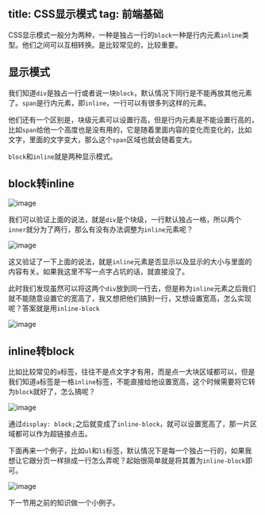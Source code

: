 title: CSS显示模式
tag: 前端基础
---

CSS显示模式一般分为两种，一种是独占一行的`block`一种是行内元素`inline`类型。他们之间可以互相转换。是比较常见的，比较重要。

<!--more-->

## 显示模式

我们知道`div`是独占一行或者说一块`block`，默认情况下同行是不能再放其他元素了。`span`是行内元素，即`inline`，一行可以有很多列这样的元素。

他们还有一个区别是，块级元素可以设置行高，但是行内元素是不能设置行高的，比如`span`给他一个高度也是没有用的，它是随着里面内容的变化而变化的，比如文字，里面的文字变大，那么这个`span`区域也就会随着变大。

`block`和`inline`就是两种显示模式。


## block转inline

![image](http://bloghello.oursnail.cn/html3-1.png)


我们可以验证上面的说法，就是`div`是个块级，一行默认独占一格，所以两个`inner`就分为了两行，那么有没有办法调整为`inline`元素呢？


![image](http://bloghello.oursnail.cn/html3-2.png)

这又验证了一下上面的说法，就是`inline`元素是否显示以及显示的大小与里面的内容有关。如果我这里不写一点字占坑的话，就直接没了。


此时我们发现虽然可以将这两个`div`放到同一行去，但是称为`inline`元素之后我们就不能随意设置它的宽高了，我又想把他们搞到一行，又想设置宽高，怎么实现呢？答案就是用`inline-block`

![image](http://bloghello.oursnail.cn/html3-3.png)

## inline转block

比如比较常见的`a`标签，往往不是点文字才有用，而是点一大块区域都可以，但是我们知道`a`标签是一格`inline`标签，不能直接给他设置宽高，这个时候需要将它转为`block`就好了，怎么搞呢？

![image](http://bloghello.oursnail.cn/html3-4.png)

通过`display: block;`之后就变成了`inline-block`，就可以设置宽高了，那一片区域都可以作为超链接点击。


下面再来一个例子，比如`ul`和`li`标签，默认情况下是每一个独占一行的，如果我想让它跟分页一样排成一行怎么弄呢？起始很简单就是将其置为`inline-block`即可。

![image](http://bloghello.oursnail.cn/html3-5.png)

下一节用之前的知识做一个小例子。